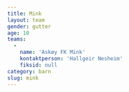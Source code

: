 ```yaml
---
title: Mink
layout: team
gender: gutter
age: 10
teams:
  -
    name: 'Askøy FK Mink'
    kontaktperson: 'Hallgeir Nesheim'
    fiksid: null
category: barn
slug: mink
---
```

